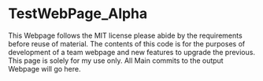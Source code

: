# TestWebPage_Alpha
This Webpage follows the MIT license please abide by the requirements before reuse of material.
The contents of this code is for the purposes of development of a team webpage and new features to upgrade the previous.
This page is solely for my use only.
All Main commits to the output Webpage will go here.
